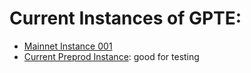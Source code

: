 # Current Instances of GPTE:
- [Mainnet Instance 001](./mainnet-instance-001.md)
- [Current Preprod Instance](./current-preprod-instance.md): good for testing
